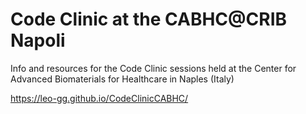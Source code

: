 # Code Clinic at the CABHC@CRIB Napoli

Info and resources for the Code Clinic sessions held at the Center for Advanced Biomaterials for Healthcare in Naples (Italy)

https://leo-gg.github.io/CodeClinicCABHC/
